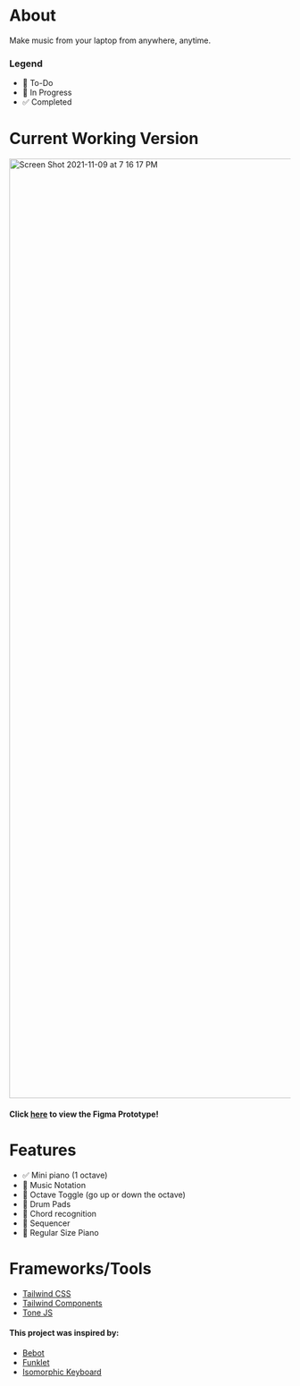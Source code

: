 # About
Make music from your laptop from anywhere, anytime. 

### Legend 
- 📌 To-Do
- 🔨 In Progress 
- ✅ Completed 

# Current Working Version 
<img width="1680" alt="Screen Shot 2021-11-09 at 7 16 17 PM" src="https://user-images.githubusercontent.com/49100882/141043784-f68f1398-4684-47c9-ba8a-a88b4eec8707.png">

#### Click [here](https://www.figma.com/file/6f2OhzhdW3XxFVZvEN8sMo/NSynth?node-id=0%3A1) to view the Figma Prototype!

# Features
- ✅ Mini piano (1 octave) 
- 📌 Music Notation
- 📌 Octave Toggle (go up or down the octave)
- 📌 Drum Pads
- 📌 Chord recognition 
- 📌 Sequencer 
- 📌 Regular Size Piano


# Frameworks/Tools
- [Tailwind CSS](https://tailwindcss.com/)
- [Tailwind Components](https://tailwindcomponents.com/)
- [Tone JS](https://tonejs.github.io/)

#### This project was inspired by:
- [Bebot](http://www.normalware.com/)
- [Funklet](https://funklet.com/superstition/)
- [Isomorphic Keyboard](https://www.lumatone.io/)